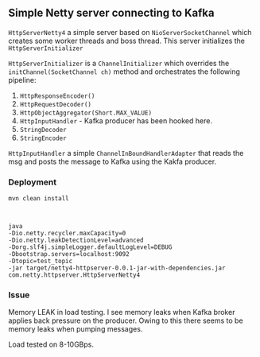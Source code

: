 
## Simple Netty server connecting to Kafka


`HttpServerNetty4` a simple server based on `NioServerSocketChannel` which creates some worker threads and boss thread. This server initializes the `HttpServerInitializer` 

`HttpServerInitializer` is a `ChannelInitializer` which overrides the `initChannel(SocketChannel ch)` method and orchestrates the following pipeline:

1. `HttpResponseEncoder()`
2. `HttpRequestDecoder()`
3. `HttpObjectAggregator(Short.MAX_VALUE)`
4. `HttpInputHandler` - Kafka producer has been hooked here.
5. `StringDecoder`
6. `StringEncoder`


`HttpInputHandler` a simple `ChannelInBoundHandlerAdapter` that reads the msg and posts the message to Kafka using the Kakfa producer.


### Deployment


```
mvn clean install
```
``` 


java 
-Dio.netty.recycler.maxCapacity=0 
-Dio.netty.leakDetectionLevel=advanced 
-Dorg.slf4j.simpleLogger.defaultLogLevel=DEBUG 
-Dbootstrap.servers=localhost:9092 
-Dtopic=test_topic 
-jar target/netty4-httpserver-0.0.1-jar-with-dependencies.jar com.netty.httpserver.HttpServerNetty4
```

### Issue
Memory LEAK in load testing. I see memory leaks when Kafka broker applies back pressure on the producer. Owing to this there seems to be memory leaks when pumping messages. 

Load tested on 8-10GBps. 
